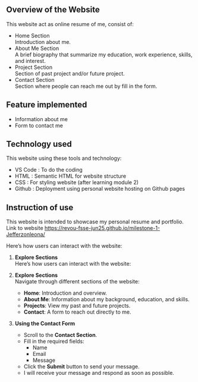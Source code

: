 ## Overview of the Website
This website act as online resume of me, consist of:
- Home Section  
    Introduction about me.
- About Me Section  
    A brief biography that summarize my education, work experience, skills, and interest.
- Project Section  
    Section of past project and/or future project.
- Contact Section  
    Section where people can reach me out by fill in the form.


## Feature implemented
- Information about me
- Form to contact me


## Technology used
This website using these tools and technology:
- VS Code : To do the coding
- HTML : Semantic HTML for website structure
- CSS : For styling website (after learning module 2)
- Github : Deployment using personal website hosting on Github pages


## Instruction of use
This website is intended to showcase my personal resume and portfolio.
Link to website https://revou-fsse-jun25.github.io/milestone-1-Jefferzonleona/

Here’s how users can interact with the website:
1. **Explore Sections**  
Here’s how users can interact with the website:

1. **Explore Sections**  
   Navigate through different sections of the website:
   - **Home**: Introduction and overview.
   - **About Me**: Information about my background, education, and skills.
   - **Projects**: View my past and future projects.
   - **Contact**: A form to reach out directly to me.

2. **Using the Contact Form**  
   - Scroll to the **Contact Section**.
   - Fill in the required fields:
     - Name
     - Email
     - Message
   - Click the **Submit** button to send your message.
   - I will receive your message and respond as soon as possible.